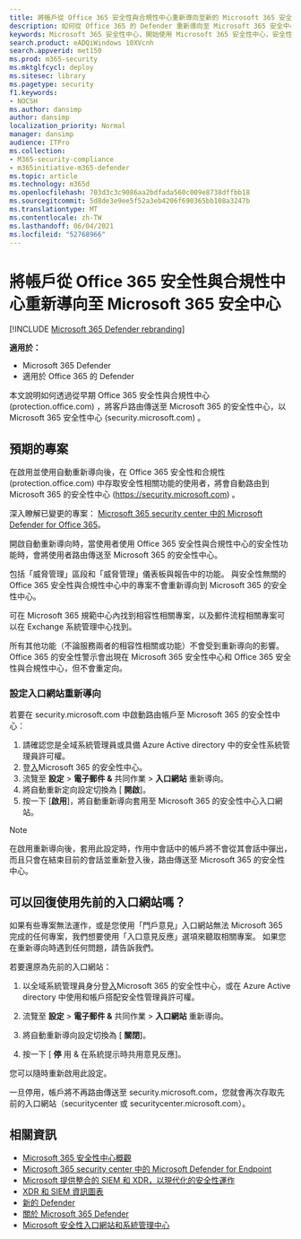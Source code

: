 ```yaml
---
title: 將帳戶從 Office 365 安全性與合規性中心重新導向至新的 Microsoft 365 安全中心
description: 如何從 Office 365 的 Defender 重新導向至 Microsoft 365 安全中心。
keywords: Microsoft 365 安全性中心，開始使用 Microsoft 365 安全性中心，安全性中心重新導向
search.product: eADQiWindows 10XVcnh
search.appverid: met150
ms.prod: m365-security
ms.mktglfcycl: deploy
ms.sitesec: library
ms.pagetype: security
f1.keywords:
- NOCSH
ms.author: dansimp
author: dansimp
localization_priority: Normal
manager: dansimp
audience: ITPro
ms.collection:
- M365-security-compliance
- m365initiative-m365-defender
ms.topic: article
ms.technology: m365d
ms.openlocfilehash: 703d3c3c9086aa2bdfada560c009e8738dffbb18
ms.sourcegitcommit: 5d8de3e9ee5f52a3eb4206f690365bb108a3247b
ms.translationtype: MT
ms.contentlocale: zh-TW
ms.lasthandoff: 06/04/2021
ms.locfileid: "52768966"
---
```

# <a name="redirecting-accounts-from-office-365-security-and-compliance-center-to-microsoft-365-security-center"></a>將帳戶從 Office 365 安全性與合規性中心重新導向至 Microsoft 365 安全中心

[!INCLUDE [Microsoft 365 Defender rebranding](../includes/microsoft-defender.md)]

**適用於：**

- Microsoft 365 Defender
- 適用於 Office 365 的 Defender

本文說明如何透過從早期 Office 365 安全性與合規性中心 (protection.office.com) ，將客戶路由傳送至 Microsoft 365 的安全性中心，以 Microsoft 365 安全性中心 (security.microsoft.com) 。

## <a name="what-to-expect"></a>預期的專案
在啟用並使用自動重新導向後，在 Office 365 安全性和合規性 (protection.office.com) 中存取安全性相關功能的使用者，將會自動路由到 Microsoft 365 的安全性中心 (https://security.microsoft.com) 。  

深入瞭解已變更的專案： [Microsoft 365 security center 中的 Microsoft Defender for Office 365](microsoft-365-security-center-mdo.md)。

開啟自動重新導向時，當使用者使用 Office 365 安全性與合規性中心的安全性功能時，會將使用者路由傳送至 Microsoft 365 的安全性中心。

包括「威脅管理」區段和「威脅管理」儀表板與報告中的功能。 與安全性無關的 Office 365 安全性與合規性中心中的專案不會重新導向到 Microsoft 365 的安全性中心。

可在 Microsoft 365 規範中心內找到相容性相關專案，以及郵件流程相關專案可以在 Exchange 系統管理中心找到。

所有其他功能（不論服務兩者的相容性相關或功能）不會受到重新導向的影響。 Office 365 的安全性警示會出現在 Microsoft 365 安全性中心和 Office 365 安全性與合規性中心，但不會重定向。  

### <a name="set-up-portal-redirection"></a>設定入口網站重新導向
若要在 security.microsoft.com 中啟動路由帳戶至 Microsoft 365 的安全性中心：

1. 請確認您是全域系統管理員或具備 Azure Active directory 中的安全性系統管理員許可權。
2. 登[入](https://security.microsoft.com/)Microsoft 365 的安全性中心。
3. 流覽至 **設定**  >  **電子郵件 &** 共同作業  >  **入口網站** 重新導向。  
4. 將自動重新定向設定切換為 [ **開啟**]。
5. 按一下 [**啟用**]，將自動重新導向套用至 Microsoft 365 的安全性中心入口網站。

> [!NOTE]
> 在啟用重新導向後，套用此設定時，作用中會話中的帳戶將不會從其會話中彈出，而且只會在結束目前的會話並重新登入後，路由傳送至 Microsoft 365 的安全性中心。

## <a name="can-i-go-back-to-using-the-former-portal"></a>可以回復使用先前的入口網站嗎？
如果有些專案無法運作，或是您使用「門戶意見」入口網站無法 Microsoft 365 完成的任何專案，我們想要使用「入口意見反應」選項來聽取相關專案。 如果您在重新導向時遇到任何問題，請告訴我們。

若要還原為先前的入口網站：

1. 以全域系統管理員身分登[入](https://security.microsoft.com/)Microsoft 365 的安全性中心，或在 Azure Active directory 中使用和帳戶搭配安全性管理員許可權。

2. 流覽至 **設定**  >  **電子郵件 &** 共同作業  >  **入口網站** 重新導向。   

3. 將自動重新導向設定切換為 [ **關閉**]。

4. 按一下 [ **停** 用 & 在系統提示時共用意見反應]。

您可以隨時重新啟用此設定。

一旦停用，帳戶將不再路由傳送至 security.microsoft.com，您就會再次存取先前的入口網站（securitycenter 或 securitycenter.microsoft.com）。

## <a name="related-information"></a>相關資訊
- [Microsoft 365 安全性中心概觀](overview-security-center.md)
- [Microsoft 365 security center 中的 Microsoft Defender for Endpoint](microsoft-365-security-center-mde.md)
- [Microsoft 提供整合的 SIEM 和 XDR，以現代化的安全性運作](https://www.microsoft.com/security/blog/?p=91813) 
- [XDR 和 SIEM 資訊圖表](https://afrait.com/blog/xdr-versus-siem/) 
- [新的 Defender](https://afrait.com/blog/the-new-defender/) 
- [關於 Microsoft 365 Defender](https://www.microsoft.com/microsoft-365/security/microsoft-365-defender) 
- [Microsoft 安全性入口網站和系統管理中心](portals.md)
